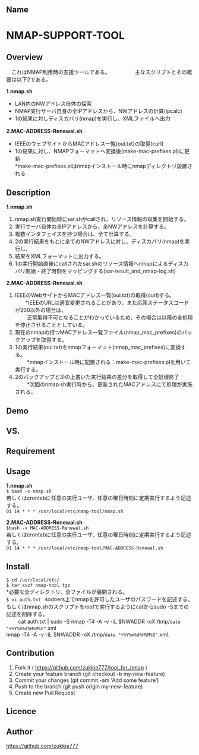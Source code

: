 ## Name
# **NMAP-SUPPORT-TOOL**  

## Overview
　これはNMAP利用時の支援ツールである。　　　　　
主なスクリプトとその概要は以下2である。

**1.nmap.sh**  
* LAN内のNWアドレス自体の探索   
* NMAP実行サーバ自身の全IPアドレスから、NWアドレスの計算(ipcalc)   
* 1の結果に対しディスカバリ(nmap)を実行し、XMLファイルへ出力    

**2.MAC-ADDRESS-Renewal.sh** 　  
* IEEEのウェブサイトからMACアドレス一覧(oui.txt)の取得(curl)   
* 1の結果に対し、NMAPフォーマットへ変換後(make-mac-prefixes.pl)に更新   
*make-mac-prefixes.plはnmapインストール時にnmapディレクトリ設置される   

## Description
**1.nmap.sh**  
1. nmap.sh実行開始時にsar.shがcallされ、リソース情報の収集を開始する。   
2. 実行サーバ自体の全IPアドレスから、全NWアドレスを計算する。   
3. 複数インタフェイスを持つ場合は、全て計算する。   
4. 2の実行結果をもとに全てのNWアドレスに対し、ディスカバリ(nmap)を実行し、   
5. 結果をXMLフォーマットに出力する。   
6. 1の実行開始直後にcallされたsar.shのリソース情報へnmapによるディスカバリ開始・終了時刻をマッピングする(sar-result_and_nmap-log.sh)   

**2.MAC-ADDRESS-Renewal.sh**
1. IEEEのWebサイトからMACアドレス一覧(oui.txt)の取得(curl)する。   
 　　*IEEEのURLは適宜変更されることがあり、また応答ステータスコードが200以外の場合は、   
　　  正常取得不可となることがわかっているため、その場合は以降の全処理を停止させることとしている。   
2. 現在のnmapの持つMACアドレス一覧ファイル(nmap_mac_prefixes)のバックアップを取得する。   
3. 1の実行結果(oui.txt)をnmapフォーマット(nmap_mac_prefixes)に変換する。   
　　  *nmapインストール時に配置される：make-mac-prefixes.plを用いて実行する。   
4. 2のバックアップと3)の上書いた実行結果の差分を取得して全処理終了   
　　  *次回のnmap.sh実行時から、更新されたMACアドレスにて処理が実施される。   

## Demo

## VS. 

## Requirement

## Usage
**1.nmap.sh**	  
`$ bash -x nmap.sh`  
若しくはcrontabに任意の実行ユーザ、任意の曜日時刻に定期実行するよう記述する。   
`01 14 * * * /usr/local/etc/nmap-tool/nmap.sh `  
   
**2.MAC-ADDRESS-Renewal.sh**   
`$bash -x MAC-ADDRESS-Renewal.sh`  
若しくはcrontabに任意の実行ユーザ、任意の曜日時刻に定期実行するよう記述する。   
`01 14 * * * /usr/local/etc/nmap-tool/MAC-ADDRESS-Renewal.sh` 

## Install  
`$ cd /usr/local/etc/  `  
`$ tar xvzf nmap-tool.tgz`  
    *必要な全ディレクトリ、全ファイルが展開される。   
`$ vi auth.txt ` 
sodoers上でnmapを許可したユーザのパスワードを記述する。   
もしくはnmap.shのスクリプトをrootで実行するようにcatからsudo -Sまでの記述を削除する。   
　　         cat auth.txt | sudo -S nmap -T4 -A -v -iL $NWADDR -oX /tmp/`date "+%Y%m%d%H%M%S"`.xml   
          nmap -T4 -A -v -iL $NWADDR -oX /tmp/`date "+%Y%m%d%H%M%S"`.xml;   


## Contribution
  1. Fork it ( https://github.com/zukkie777/tool_for_nmap )   
  2. Create your feature branch (git checkout -b my-new-feature)   
  3. Commit your changes (git commit -am 'Add some feature’)   
  4. Push to the branch (git push origin my-new-feature)   
  5. Create new Pull Request   

## Licence 


## Author
https://github.com/zukkie777   
